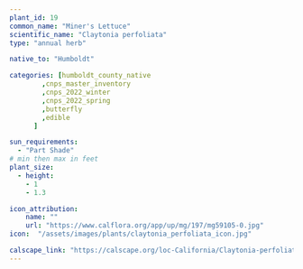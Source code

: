 ```yaml
---
plant_id: 19
common_name: "Miner's Lettuce"
scientific_name: "Claytonia perfoliata"
type: "annual herb"

native_to: "Humboldt"

categories: [humboldt_county_native
        ,cnps_master_inventory
        ,cnps_2022_winter
        ,cnps_2022_spring
        ,butterfly
        ,edible
      ]

sun_requirements:
  - "Part Shade"
# min then max in feet
plant_size:
  - height: 
    - 1
    - 1.3

icon_attribution: 
    name: ""
    url: "https://www.calflora.org/app/up/mg/197/mg59105-0.jpg" 
icon:  "/assets/images/plants/claytonia_perfoliata_icon.jpg"

calscape_link: "https://calscape.org/loc-California/Claytonia-perfoliata-(Miner's-Lettuce)"
---
```


